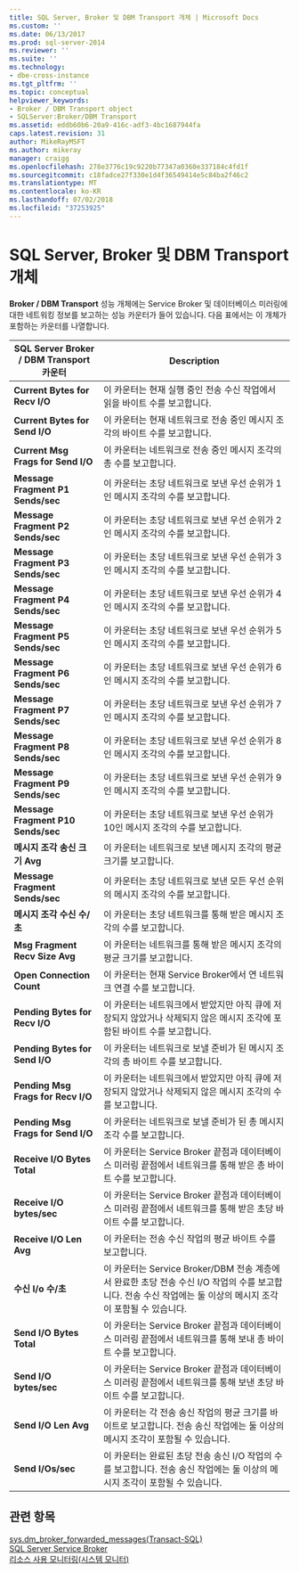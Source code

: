 ```yaml
---
title: SQL Server, Broker 및 DBM Transport 개체 | Microsoft Docs
ms.custom: ''
ms.date: 06/13/2017
ms.prod: sql-server-2014
ms.reviewer: ''
ms.suite: ''
ms.technology:
- dbe-cross-instance
ms.tgt_pltfrm: ''
ms.topic: conceptual
helpviewer_keywords:
- Broker / DBM Transport object
- SQLServer:Broker/DBM Transport
ms.assetid: eddb60b6-20a9-416c-adf3-4bc1687944fa
caps.latest.revision: 31
author: MikeRayMSFT
ms.author: mikeray
manager: craigg
ms.openlocfilehash: 278e3776c19c9220b77347a0360e337184c4fd1f
ms.sourcegitcommit: c18fadce27f330e1d4f36549414e5c84ba2f46c2
ms.translationtype: MT
ms.contentlocale: ko-KR
ms.lasthandoff: 07/02/2018
ms.locfileid: "37253925"
---
```

# <a name="sql-server-broker-and-dbm-transport-object"></a>SQL Server, Broker 및 DBM Transport 개체
  **Broker / DBM Transport** 성능 개체에는 Service Broker 및 데이터베이스 미러링에 대한 네트워킹 정보를 보고하는 성능 카운터가 들어 있습니다. 다음 표에서는 이 개체가 포함하는 카운터를 나열합니다.  
  
|SQL Server Broker / DBM Transport 카운터|Description|  
|------------------------------------------------|-----------------|  
|**Current Bytes for Recv I/O**|이 카운터는 현재 실행 중인 전송 수신 작업에서 읽을 바이트 수를 보고합니다.|  
|**Current Bytes for Send I/O**|이 카운터는 현재 네트워크로 전송 중인 메시지 조각의 바이트 수를 보고합니다.|  
|**Current Msg Frags for Send I/O**|이 카운터는 네트워크로 전송 중인 메시지 조각의 총 수를 보고합니다.|  
|**Message Fragment P1 Sends/sec**|이 카운터는 초당 네트워크로 보낸 우선 순위가 1인 메시지 조각의 수를 보고합니다.|  
|**Message Fragment P2 Sends/sec**|이 카운터는 초당 네트워크로 보낸 우선 순위가 2인 메시지 조각의 수를 보고합니다.|  
|**Message Fragment P3 Sends/sec**|이 카운터는 초당 네트워크로 보낸 우선 순위가 3인 메시지 조각의 수를 보고합니다.|  
|**Message Fragment P4 Sends/sec**|이 카운터는 초당 네트워크로 보낸 우선 순위가 4인 메시지 조각의 수를 보고합니다.|  
|**Message Fragment P5 Sends/sec**|이 카운터는 초당 네트워크로 보낸 우선 순위가 5인 메시지 조각의 수를 보고합니다.|  
|**Message Fragment P6 Sends/sec**|이 카운터는 초당 네트워크로 보낸 우선 순위가 6인 메시지 조각의 수를 보고합니다.|  
|**Message Fragment P7 Sends/sec**|이 카운터는 초당 네트워크로 보낸 우선 순위가 7인 메시지 조각의 수를 보고합니다.|  
|**Message Fragment P8 Sends/sec**|이 카운터는 초당 네트워크로 보낸 우선 순위가 8인 메시지 조각의 수를 보고합니다.|  
|**Message Fragment P9 Sends/sec**|이 카운터는 초당 네트워크로 보낸 우선 순위가 9인 메시지 조각의 수를 보고합니다.|  
|**Message Fragment P10 Sends/sec**|이 카운터는 초당 네트워크로 보낸 우선 순위가 10인 메시지 조각의 수를 보고합니다.|  
|**메시지 조각 송신 크기 Avg**|이 카운터는 네트워크로 보낸 메시지 조각의 평균 크기를 보고합니다.|  
|**Message Fragment Sends/sec**|이 카운터는 초당 네트워크로 보낸 모든 우선 순위의 메시지 조각의 수를 보고합니다.|  
|**메시지 조각 수신 수/초**|이 카운터는 초당 네트워크를 통해 받은 메시지 조각의 수를 보고합니다.|  
|**Msg Fragment Recv Size Avg**|이 카운터는 네트워크를 통해 받은 메시지 조각의 평균 크기를 보고합니다.|  
|**Open Connection Count**|이 카운터는 현재 Service Broker에서 연 네트워크 연결 수를 보고합니다.|  
|**Pending Bytes for Recv I/O**|이 카운터는 네트워크에서 받았지만 아직 큐에 저장되지 않았거나 삭제되지 않은 메시지 조각에 포함된 바이트 수를 보고합니다.|  
|**Pending Bytes for Send I/O**|이 카운터는 네트워크로 보낼 준비가 된 메시지 조각의 총 바이트 수를 보고합니다.|  
|**Pending Msg Frags for Recv I/O**|이 카운터는 네트워크에서 받았지만 아직 큐에 저장되지 않았거나 삭제되지 않은 메시지 조각의 수를 보고합니다.|  
|**Pending Msg Frags for Send I/O**|이 카운터는 네트워크로 보낼 준비가 된 총 메시지 조각 수를 보고합니다.|  
|**Receive I/O Bytes Total**|이 카운터는 Service Broker 끝점과 데이터베이스 미러링 끝점에서 네트워크를 통해 받은 총 바이트 수를 보고합니다.|  
|**Receive I/O bytes/sec**|이 카운터는 Service Broker 끝점과 데이터베이스 미러링 끝점에서 네트워크를 통해 받은 초당 바이트 수를 보고합니다.|  
|**Receive I/O Len Avg**|이 카운터는 전송 수신 작업의 평균 바이트 수를 보고합니다.|  
|**수신 I/o 수/초**|이 카운터는 Service Broker/DBM 전송 계층에서 완료한 초당 전송 수신 I/O 작업의 수를 보고합니다. 전송 수신 작업에는 둘 이상의 메시지 조각이 포함될 수 있습니다.|  
|**Send I/O Bytes Total**|이 카운터는 Service Broker 끝점과 데이터베이스 미러링 끝점에서 네트워크를 통해 보내 총 바이트 수를 보고합니다.|  
|**Send I/O bytes/sec**|이 카운터는 Service Broker 끝점과 데이터베이스 미러링 끝점에서 네트워크를 통해 보낸 초당 바이트 수를 보고합니다.|  
|**Send I/O Len Avg**|이 카운터는 각 전송 송신 작업의 평균 크기를 바이트로 보고합니다. 전송 송신 작업에는 둘 이상의 메시지 조각이 포함될 수 있습니다.|  
|**Send I/Os/sec**|이 카운터는 완료된 초당 전송 송신 I/O 작업의 수를 보고합니다. 전송 송신 작업에는 둘 이상의 메시지 조각이 포함될 수 있습니다.|  
  
## <a name="see-also"></a>관련 항목  
 [sys.dm_broker_forwarded_messages&#40;Transact-SQL&#41;](/sql/relational-databases/system-dynamic-management-views/sys-dm-broker-forwarded-messages-transact-sql)   
 [SQL Server Service Broker](../../database-engine/configure-windows/sql-server-service-broker.md)   
 [리소스 사용 모니터링&#40;시스템 모니터&#41;](monitor-resource-usage-system-monitor.md)  
  
  
